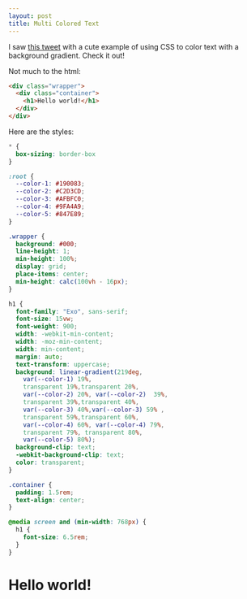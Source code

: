 ```yaml
---
layout: post
title: Multi Colored Text
---
```


I saw [this tweet](https://twitter.com/bramusblog/status/1409484007511838723) with a cute example of using CSS to color text with a background gradient. Check it out!

Not much to the html:

```html
<div class="wrapper">
  <div class="container">
    <h1>Hello world!</h1>
  </div>
</div>
```
Here are the styles:

```css
* {
  box-sizing: border-box
}

:root {
  --color-1: #190083;
  --color-2: #C2D3CD;
  --color-3: #AFBFC0;
  --color-4: #9FA4A9;
  --color-5: #847E89;
}

.wrapper {
  background: #000;
  line-height: 1;
  min-height: 100%;
  display: grid;
  place-items: center;
  min-height: calc(100vh - 16px);
}

h1 {
  font-family: "Exo", sans-serif;
  font-size: 15vw;
  font-weight: 900;
  width: -webkit-min-content;
  width: -moz-min-content;
  width: min-content;
  margin: auto;
  text-transform: uppercase;
  background: linear-gradient(219deg, 
    var(--color-1) 19%, 
    transparent 19%,transparent 20%, 
    var(--color-2) 20%, var(--color-2)  39%,
    transparent 39%,transparent 40%, 
    var(--color-3) 40%,var(--color-3) 59% ,
    transparent 59%,transparent 60%, 
    var(--color-4) 60%, var(--color-4) 79%,
    transparent 79%, transparent 80%, 
    var(--color-5) 80%);
  background-clip: text;
  -webkit-background-clip: text;
  color: transparent;
}

.container {
  padding: 1.5rem;   
  text-align: center;
}

@media screen and (min-width: 768px) {
  h1 {
    font-size: 6.5rem;
  }
}
```

<div class="multi-color">
  <div class="wrapper">
    <div class="container">
      <h1>Hello world!</h1>
    </div>
  </div>
</div>
